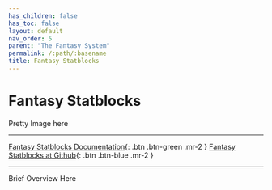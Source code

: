 ```yaml
---
has_children: false
has_toc: false
layout: default
nav_order: 5
parent: "The Fantasy System"
permalink: /:path/:basename
title: Fantasy Statblocks
---
```


# Fantasy Statblocks


Pretty Image here

***

[Fantasy Statblocks Documentation](https://plugins.javalent.com/fantasy-statblocks/){: .btn .btn-green .mr-2 }
[Fantasy Statblocks at Github](https://github.com/valentine195/fantasy-statblocks){: .btn .btn-blue .mr-2 }


***



Brief Overview Here

